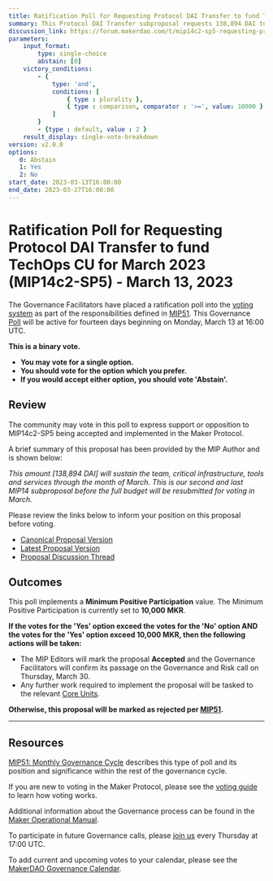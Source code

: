 ```yaml
---
title: Ratification Poll for Requesting Protocol DAI Transfer to fund TechOps CU for March 2023 (MIP14c2-SP5) - March 13, 2023
summary: This Protocol DAI Transfer subproposal requests 138,894 DAI to fund TechOps for March 2023.
discussion_link: https://forum.makerdao.com/t/mip14c2-sp5-requesting-protocol-dai-transfer-to-fund-techops-cu-for-march-2023/19624
parameters:
    input_format:
        type: single-choice
        abstain: [0]
    victory_conditions:
        - {
            type: 'and',
            conditions: [
                { type : plurality },
                { type : comparison, comparator : '>=', value: 10000 }
            ]
        }
        - {type : default, value : 2 }
    result_display: single-vote-breakdown
version: v2.0.0
options:
   0: Abstain
   1: Yes
   2: No
start_date: 2023-03-13T16:00:00
end_date: 2023-03-27T16:00:00
---
```

# Ratification Poll for Requesting Protocol DAI Transfer to fund TechOps CU for March 2023 (MIP14c2-SP5) - March 13, 2023

The Governance Facilitators have placed a ratification poll into the [voting system](https://vote.makerdao.com/polling) as part of the responsibilities defined in [MIP51](https://mips.makerdao.com/mips/details/MIP51). This Governance [Poll](https://manual.makerdao.com/governance/governance-cycle/monthly-governance-cycle#week-2) will be active for fourteen days beginning on Monday, March 13 at 16:00 UTC.

**This is a binary vote.**
- **You may vote for a single option.**
- **You should vote for the option which you prefer.**
- **If you would accept either option, you should vote 'Abstain'.**

## Review

The community may vote in this poll to express support or opposition to MIP14c2-SP5 being accepted and implemented in the Maker Protocol.

A brief summary of this proposal has been provided by the MIP Author and is shown below:

*This amount [138,894 DAI] will sustain the team, critical infrastructure, tools and services through the month of March. This is our second and last MIP14 subproposal before the full budget will be resubmitted for voting in March.*

Please review the links below to inform your position on this proposal before voting.
* [Canonical Proposal Version](https://github.com/makerdao/mips/blob/1a57d2a02d68dc746915ed662940b8afac176f06/MIP14/MIP14c2-Subproposals/MIP14c2-SP5.md)
* [Latest Proposal Version](https://mips.makerdao.com/mips/details/MIP14c2SP5)
* [Proposal Discussion Thread](https://forum.makerdao.com/t/mip14c2-sp5-requesting-protocol-dai-transfer-to-fund-techops-cu-for-march-2023/19624)

## Outcomes

This poll implements a **Minimum Positive Participation** value. The Minimum Positive Participation is currently set to **10,000 MKR**.

**If the votes for the 'Yes' option exceed the votes for the 'No' option AND the votes for the 'Yes' option exceed 10,000 MKR, then the following actions will be taken:**
* The MIP Editors will mark the proposal **Accepted** and the Governance Facilitators will confirm its passage on the Governance and Risk call on Thursday, March 30.
* Any further work required to implement the proposal will be tasked to the relevant [Core Units](https://mips.makerdao.com/mips/details/MIP38#mip38c2-core-unit-state).

**Otherwise, this proposal will be marked as rejected per [MIP51](https://mips.makerdao.com/mips/details/MIP51#mip51c2-ratification-poll).**

---

## Resources

[MIP51: Monthly Governance Cycle](https://mips.makerdao.com/mips/details/MIP51) describes this type of poll and its position and significance within the rest of the governance cycle.

If you are new to voting in the Maker Protocol, please see the [voting guide](https://manual.makerdao.com/governance/voting-in-makerdao/on-chain-governance) to learn how voting works.

Additional information about the Governance process can be found in the [Maker Operational Manual](https://manual.makerdao.com).

To participate in future Governance calls, please [join us](https://forum.makerdao.com/tag/pubcall-:-governance-and-risk) every Thursday at 17:00 UTC.

To add current and upcoming votes to your calendar, please see the [MakerDAO Governance Calendar](https://manual.makerdao.com/makerdao/calendars/governance-calendar).
